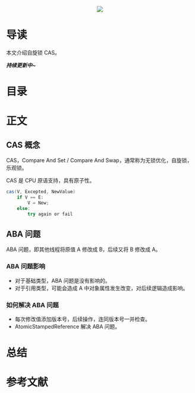 <div align="center"><img src="https://gitee.com/struggle3014/picBed/raw/master/name_code.png"></div>

#  导读 

本文介绍自旋锁 CAS。

***持续更新中~***



# 目录



# 正文

## CAS 概念

CAS，Compare And Set / Compare And Swap，通常称为无锁优化，自旋锁，乐观锁。

CAS 是 CPU 原语支持，具有原子性。

```java
cas(V, Excepted, NewValue)
	if V == E:
		V = New;
	else:
        try again or fail
```



## ABA 问题

ABA 问题，即其他线程将原值 A 修改成 B，后续又将 B 修改成 A。



### ABA 问题影响

* 对于基础类型，ABA 问题是没有影响的。
* 对于引用类型，可能会造成 A 中对象属性发生改变，对后续逻辑造成影响。



### 如何解决 ABA 问题

* 每次修改值添加版本号，后续操作，连同版本号一并检查。
* AtomicStampedReference 解决 ABA 问题。



# 总结



# 参考文献

